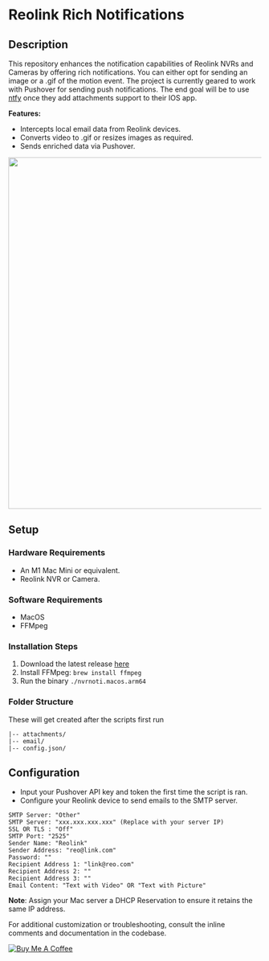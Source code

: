 
# Reolink Rich Notifications

## Description

This repository enhances the notification capabilities of Reolink NVRs and Cameras by offering rich notifications. You can either opt for sending an image or a .gif of the motion event. The project is currently geared to work with Pushover for sending push notifications. The end goal will be to use [ntfy](https://github.com/binwiederhier/ntfy) once they add attachments support to their IOS app.

**Features:**
- Intercepts local email data from Reolink devices.
- Converts video to .gif or resizes images as required.
- Sends enriched data via Pushover.

<img src="demo/noti.gif" height="700">

## Setup

### Hardware Requirements

- An M1 Mac Mini or equivalent.
- Reolink NVR or Camera.

### Software Requirements

- MacOS
- FFMpeg

### Installation Steps

1. Download the latest release [here](https://github.com/wehbs/reolink-rich-notifications/releases/download/latest/nvrnoti.macos.arm64)
2. Install FFMpeg: `brew install ffmpeg`
3. Run the binary ```./nvrnoti.macos.arm64```

### Folder Structure

These will get created after the scripts first run
```
|-- attachments/
|-- email/
|-- config.json/
```
## Configuration

- Input your Pushover API key and token the first time the script is ran.
- Configure your Reolink device to send emails to the SMTP server.

```
SMTP Server: "Other"
SMTP Server: "xxx.xxx.xxx.xxx" (Replace with your server IP)
SSL OR TLS : "Off"
SMTP Port: "2525"
Sender Name: "Reolink"
Sender Address: "reo@link.com"
Password: ""
Recipient Address 1: "link@reo.com"
Recipient Address 2: ""
Recipient Address 3: ""
Email Content: "Text with Video" OR "Text with Picture"
```
**Note**: Assign your Mac server a DHCP Reservation to ensure it retains the same IP address.

For additional customization or troubleshooting, consult the inline comments and documentation in the codebase.

[![Buy Me A Coffee](https://www.buymeacoffee.com/assets/img/custom_images/orange_img.png)](https://www.buymeacoffee.com/wehbs)